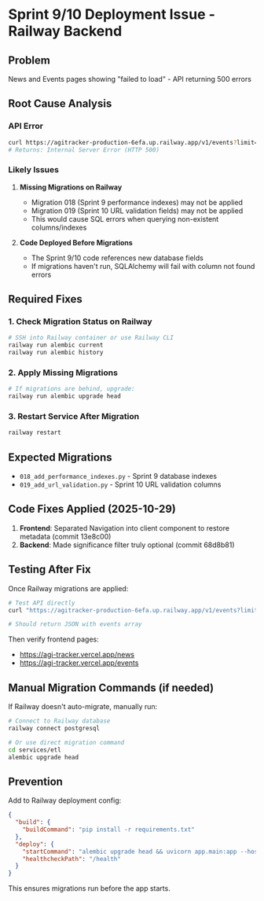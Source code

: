 # Sprint 9/10 Deployment Issue - Railway Backend

## Problem
News and Events pages showing "failed to load" - API returning 500 errors

## Root Cause Analysis

### API Error
```bash
curl https://agitracker-production-6efa.up.railway.app/v1/events?limit=5
# Returns: Internal Server Error (HTTP 500)
```

### Likely Issues

1. **Missing Migrations on Railway**
   - Migration 018 (Sprint 9 performance indexes) may not be applied
   - Migration 019 (Sprint 10 URL validation fields) may not be applied
   - This would cause SQL errors when querying non-existent columns/indexes

2. **Code Deployed Before Migrations**
   - The Sprint 9/10 code references new database fields
   - If migrations haven't run, SQLAlchemy will fail with column not found errors

## Required Fixes

### 1. Check Migration Status on Railway
```bash
# SSH into Railway container or use Railway CLI
railway run alembic current
railway run alembic history
```

### 2. Apply Missing Migrations
```bash
# If migrations are behind, upgrade:
railway run alembic upgrade head
```

### 3. Restart Service After Migration
```bash
railway restart
```

## Expected Migrations

- `018_add_performance_indexes.py` - Sprint 9 database indexes
- `019_add_url_validation.py` - Sprint 10 URL validation columns

## Code Fixes Applied (2025-10-29)

1. **Frontend**: Separated Navigation into client component to restore metadata (commit 13e8c00)
2. **Backend**: Made significance filter truly optional (commit 68d8b81)

## Testing After Fix

Once Railway migrations are applied:

```bash
# Test API directly
curl "https://agitracker-production-6efa.up.railway.app/v1/events?limit=5"

# Should return JSON with events array
```

Then verify frontend pages:
- https://agi-tracker.vercel.app/news
- https://agi-tracker.vercel.app/events

## Manual Migration Commands (if needed)

If Railway doesn't auto-migrate, manually run:

```bash
# Connect to Railway database
railway connect postgresql

# Or use direct migration command
cd services/etl
alembic upgrade head
```

## Prevention

Add to Railway deployment config:
```json
{
  "build": {
    "buildCommand": "pip install -r requirements.txt"
  },
  "deploy": {
    "startCommand": "alembic upgrade head && uvicorn app.main:app --host 0.0.0.0 --port $PORT",
    "healthcheckPath": "/health"
  }
}
```

This ensures migrations run before the app starts.
